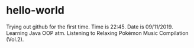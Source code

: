 # hello-world
Trying out github for the first time. Time is 22:45. Date is 09/11/2019.
Learning Java OOP atm.
Listening to Relaxing Pokémon Music Compilation (Vol.2).
